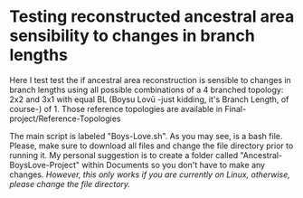 # Testing reconstructed ancestral area sensibility to changes in branch lengths 
Here I test test the if ancestral area reconstruction is sensible to changes in branch lengths using all possible combinations of a 4 branched topology: 2x2 and 3x1 with equal BL (Boysu Lovū -just kidding, it's Branch Length, of course-) of 1. Those reference topologies are available in Final-project/Reference-Topologies

The main script is labeled "Boys-Love.sh". As you may see, is a bash file. Please, make sure to download all files and change the file directory prior to running it. My personal suggestion is to create a folder called "Ancestral-BoysLove-Project" within Documents so you don't have to make any changes. *However, this only works if you are currently on Linux, otherwise, please change the file directory.*
